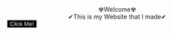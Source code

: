 <center>☢Welcome☢</center>
<center>✔This is my Website that I made✔</center>
<input type="button" href="" value="Click Me!" style="text-align: center; background-color: black; color: #FFFFFF; border: none; ">

